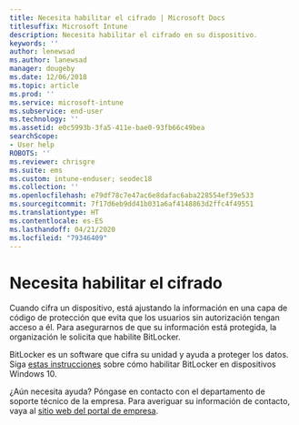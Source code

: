 ```yaml
---
title: Necesita habilitar el cifrado | Microsoft Docs
titlesuffix: Microsoft Intune
description: Necesita habilitar el cifrado en su dispositivo.
keywords: ''
author: lenewsad
ms.author: lanewsad
manager: dougeby
ms.date: 12/06/2018
ms.topic: article
ms.prod: ''
ms.service: microsoft-intune
ms.subservice: end-user
ms.technology: ''
ms.assetid: e0c5993b-3fa5-411e-bae0-93fb66c49bea
searchScope:
- User help
ROBOTS: ''
ms.reviewer: chrisgre
ms.suite: ems
ms.custom: intune-enduser; seodec18
ms.collection: ''
ms.openlocfilehash: e79df78c7e47ac6e8dafac6aba228554ef39e533
ms.sourcegitcommit: 7f17d6eb9dd41b031a6af4148863d2ffc4f49551
ms.translationtype: HT
ms.contentlocale: es-ES
ms.lasthandoff: 04/21/2020
ms.locfileid: "79346409"
---
```

# <a name="you-need-to-enable-encryption"></a>Necesita habilitar el cifrado

Cuando cifra un dispositivo, está ajustando la información en una capa de código de protección que evita que los usuarios sin autorización tengan acceso a él. Para asegurarnos de que su información está protegida, la organización le solicita que habilite BitLocker.

BitLocker es un software que cifra su unidad y ayuda a proteger los datos. Siga [estas instrucciones](https://gallery.technet.microsoft.com/How-to-turn-on-BitLocker-34294d3d) sobre cómo habilitar BitLocker en dispositivos Windows 10.

¿Aún necesita ayuda? Póngase en contacto con el departamento de soporte técnico de la empresa. Para averiguar su información de contacto, vaya al [sitio web del portal de empresa](https://go.microsoft.com/fwlink/?linkid=2010980).
